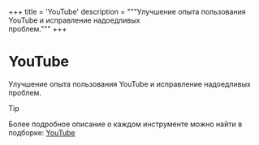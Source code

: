 +++
title = 'YouTube'
description = """Улучшение опыта пользования YouTube и исправление надоедливых \
проблем."""
+++

# YouTube

Улучшение опыта пользования YouTube и исправление надоедливых проблем.

> [!tip]
Более подробное описание о каждом инструменте можно найти в подборке:
[YouTube](/wiki/youtube)
